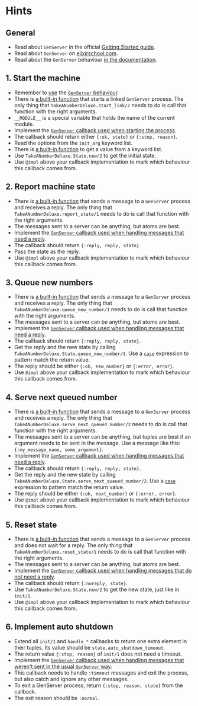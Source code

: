 # Hints

## General

- Read about `GenServer` in the official [Getting Started guide][getting-started-genserver].
- Read about `GenServer` on [elixirschool.com][elixir-school-genserver].
- Read about the `GenServer` behaviour [in the documentation][genserver].

## 1. Start the machine

- Remember to [use][use] the [`GenServer` behaviour][genserver].
- There is [a built-in function][start-link] that starts a linked `GenServer` process. The only thing that `TakeANumberDeluxe.start_link/2` needs to do is call that function with the right arguments.
- `__MODULE__` is a special variable that holds the name of the current module.
- Implement the [`GenServer` callback used when starting the process][init].
- The callback should return either `{:ok, state}` or `{:stop, reason}`.
- Read the options from the `init_arg` keyword list.
- There is [a built-in function][keyword-get] to get a value from a keyword list.
- Use `TakeANumberDeluxe.State.new/2` to get the initial state.
- Use `@impl` above your callback implementation to mark which behaviour this callback comes from.

## 2. Report machine state

- There is [a built-in function][call] that sends a message to a `GenServer` process and receives a reply. The only thing that `TakeANumberDeluxe.report_state/1` needs to do is call that function with the right arguments.
- The messages sent to a server can be anything, but atoms are best.
- Implement the [`GenServer` callback used when handling messages that need a reply][handle-call].
- The callback should return `{:reply, reply, state}`.
- Pass the state as the reply.
- Use `@impl` above your callback implementation to mark which behaviour this callback comes from.

## 3. Queue new numbers

- There is [a built-in function][call] that sends a message to a `GenServer` process and receives a reply. The only thing that `TakeANumberDeluxe.queue_new_number/1` needs to do is call that function with the right arguments.
- The messages sent to a server can be anything, but atoms are best.
- Implement the [`GenServer` callback used when handling messages that need a reply][handle-call].
- The callback should return `{:reply, reply, state}`.
- Get the reply and the new state by calling `TakeANumberDeluxe.State.queue_new_number/1`. Use a [`case`][case] expression to pattern match the return value.
- The reply should be either `{:ok, new_number}` or `{:error, error}`.
- Use `@impl` above your callback implementation to mark which behaviour this callback comes from.

## 4. Serve next queued number

- There is [a built-in function][call] that sends a message to a `GenServer` process and receives a reply. The only thing that `TakeANumberDeluxe.serve_next_queued_number/2` needs to do is call that function with the right arguments.
- The messages sent to a server can be anything, but tuples are best if an argument needs to be sent in the message. Use a message like this: `{:my_message_name, some_argument}`.
- Implement the [`GenServer` callback used when handling messages that need a reply][handle-call].
- The callback should return `{:reply, reply, state}`.
- Get the reply and the new state by calling `TakeANumberDeluxe.State.serve_next_queued_number/2`. Use a [`case`][case] expression to pattern match the return value.
- The reply should be either `{:ok, next_number}` or `{:error, error}`.
- Use `@impl` above your callback implementation to mark which behaviour this callback comes from.

## 5. Reset state

- There is [a built-in function][cast] that sends a message to a `GenServer` process and does not wait for a reply. The only thing that `TakeANumberDeluxe.reset_state/1` needs to do is call that function with the right arguments.
- The messages sent to a server can be anything, but atoms are best.
- Implement the [`GenServer` callback used when handling messages that do not need a reply][handle-cast].
- The callback should return `{:noreply, state}`.
- Use `TakeANumberDeluxe.State.new/2` to get the new state, just like in `init/1`.
- Use `@impl` above your callback implementation to mark which behaviour this callback comes from.

## 6. Implement auto shutdown

- Extend all `init/1` and `handle_*` callbacks to return one extra element in their tuples. Its value should be `state.auto_shutdown_timeout`.
- The return value `{:stop, reason}` of `init/1` does not need a timeout.
- Implement the [`GenServer` callback used when handling messages that weren't sent in the usual `GenServer` way][handle-info].
- This callback needs to handle `:timeout` messages and exit the process, but also catch and ignore any other messages.
- To exit a GenServer process, return `{:stop, reason, state}` from the callback.
- The exit reason should be `:normal`.

[getting-started-genserver]: https://hexdocs.pm/elixir/genservers.html
[elixir-school-genserver]: https://elixirschool.com/en/lessons/advanced/otp_concurrency
[genserver]: https://hexdocs.pm/elixir/GenServer.html
[use]: https://hexdocs.pm/elixir/Kernel.html#use/2
[impl]: https://hexdocs.pm/elixir/Module.html#module-impl
[start-link]: https://hexdocs.pm/elixir/GenServer.html#start_link/3
[call]: https://hexdocs.pm/elixir/GenServer.html#call/2
[cast]: https://hexdocs.pm/elixir/GenServer.html#cast/2
[init]: https://hexdocs.pm/elixir/GenServer.html#c:init/1
[handle-call]: https://hexdocs.pm/elixir/GenServer.html#c:handle_call/3
[handle-cast]: https://hexdocs.pm/elixir/GenServer.html#c:handle_cast/2
[handle-info]: https://hexdocs.pm/elixir/GenServer.html#c:handle_info/2
[keyword-get]: https://hexdocs.pm/elixir/Keyword.html#get/3
[case]: https://hexdocs.pm/elixir/Kernel.SpecialForms.html#case/2
